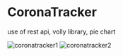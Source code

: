 # CoronaTracker
use of rest api, 
volly library, 
pie chart

![coronatracker1](https://user-images.githubusercontent.com/42138580/117248632-e7423700-ae5d-11eb-8fb6-a26158fa570c.jpg)
![coronatracker2](https://user-images.githubusercontent.com/42138580/117248647-ee694500-ae5d-11eb-9b72-2f8b7e4ded56.jpg)
